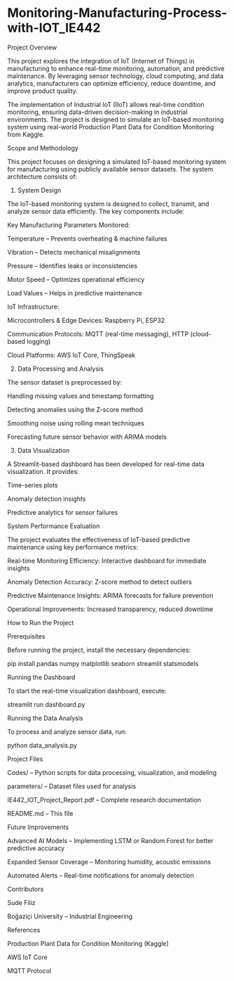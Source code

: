 # Monitoring-Manufacturing-Process-with-IOT_IE442

Project Overview

This project explores the integration of IoT (Internet of Things) in manufacturing to enhance real-time monitoring, automation, and predictive maintenance. By leveraging sensor technology, cloud computing, and data analytics, manufacturers can optimize efficiency, reduce downtime, and improve product quality.

The implementation of Industrial IoT (IIoT) allows real-time condition monitoring, ensuring data-driven decision-making in industrial environments. The project is designed to simulate an IoT-based monitoring system using real-world Production Plant Data for Condition Monitoring from Kaggle.

Scope and Methodology

This project focuses on designing a simulated IoT-based monitoring system for manufacturing using publicly available sensor datasets. The system architecture consists of:

1. System Design

The IoT-based monitoring system is designed to collect, transmit, and analyze sensor data efficiently. The key components include:

Key Manufacturing Parameters Monitored:

Temperature – Prevents overheating & machine failures

Vibration – Detects mechanical misalignments

Pressure – Identifies leaks or inconsistencies

Motor Speed – Optimizes operational efficiency

Load Values – Helps in predictive maintenance

IoT Infrastructure:

Microcontrollers & Edge Devices: Raspberry Pi, ESP32

Communication Protocols: MQTT (real-time messaging), HTTP (cloud-based logging)

Cloud Platforms: AWS IoT Core, ThingSpeak

2. Data Processing and Analysis

The sensor dataset is preprocessed by:

Handling missing values and timestamp formatting

Detecting anomalies using the Z-score method

Smoothing noise using rolling mean techniques

Forecasting future sensor behavior with ARIMA models

3. Data Visualization

A Streamlit-based dashboard has been developed for real-time data visualization. It provides:

Time-series plots

Anomaly detection insights

Predictive analytics for sensor failures

System Performance Evaluation

The project evaluates the effectiveness of IoT-based predictive maintenance using key performance metrics:

Real-time Monitoring Efficiency: Interactive dashboard for immediate insights

Anomaly Detection Accuracy: Z-score method to detect outliers

Predictive Maintenance Insights: ARIMA forecasts for failure prevention

Operational Improvements: Increased transparency, reduced downtime

How to Run the Project

Prerequisites

Before running the project, install the necessary dependencies:

pip install pandas numpy matplotlib seaborn streamlit statsmodels

Running the Dashboard

To start the real-time visualization dashboard, execute:

streamlit run dashboard.py

Running the Data Analysis

To process and analyze sensor data, run:

python data_analysis.py

Project Files

Codes/ – Python scripts for data processing, visualization, and modeling

parameters/ – Dataset files used for analysis

IE442_IOT_Project_Report.pdf – Complete research documentation

README.md – This file

Future Improvements

Advanced AI Models – Implementing LSTM or Random Forest for better predictive accuracy

Expanded Sensor Coverage – Monitoring humidity, acoustic emissions

Automated Alerts – Real-time notifications for anomaly detection

Contributors

Sude Filiz

Boğaziçi University – Industrial Engineering

References

Production Plant Data for Condition Monitoring (Kaggle)

AWS IoT Core

MQTT Protocol
